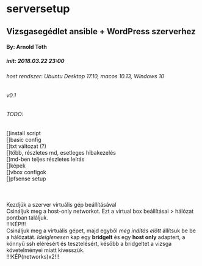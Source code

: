 # serversetup
## Vizsgasegédlet ansible + WordPress szerverhez
#### By: Arnold Tóth
##### init: 2018.03.22 23:00
###### host rendszer: Ubuntu Desktop 17.10, macos 10.13, Windows 10
###### v0.1
###### TODO:
[]install script<br />
[]basic config<br />
[]txt változat (?)<br />
[]több, részletes md, esetleges hibakezelés<br />
[]md-ben teljes részletes leírás<br />
[]képek<br />
[]vbox configok<br />
[]pfsense setup<br />
<br /><br /><br />
Kezdjük a szerver virtuális gép beállításával <br />
Csináljuk meg a host-only networkot. Ezt a virtual box beállításai > hálózat pontban találjuk.<br />
!!!KÉP!!!<br />
Csináljuk meg a virtuális gépet, majd egyből *még indítás előtt* állítsuk be be a hálózatát. *Ideiglenesen* kap egy **bridgelt** és egy **host only** adaptert, a könnyű ssh elérésért és tesztelésért, később a bridgeltet a vizsga követelményei miatt kivesszük.<br />
!!!KÉP(networks)x2!!!
